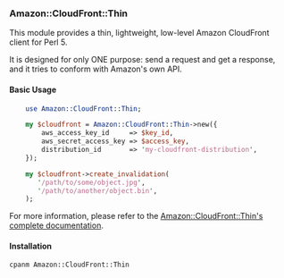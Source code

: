 ### Amazon::CloudFront::Thin ###

This module provides a thin, lightweight, low-level Amazon CloudFront
client for Perl 5.

It is designed for only ONE purpose: send a request and get a response,
and it tries to conform with Amazon's own API.

#### Basic Usage

```perl
    use Amazon::CloudFront::Thin;

    my $cloudfront = Amazon::CloudFront::Thin->new({
        aws_access_key_id     => $key_id,
        aws_secret_access_key => $access_key,
        distribution_id       => 'my-cloudfront-distribution',
    });

    my $cloudfront->create_invalidation(
       '/path/to/some/object.jpg',
       '/path/to/another/object.bin',
    );
```

For more information, please refer to the
[Amazon::CloudFront::Thin's complete documentation](https://metacpan.org/pod/Amazon::CloudFront::Thin).

#### Installation

    cpanm Amazon::CloudFront::Thin


